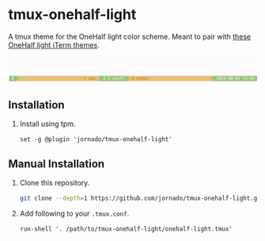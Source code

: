 # tmux-onehalf-light

A tmux theme for the OneHalf light color scheme. Meant to pair with [these OneHalf light iTerm themes](https://iterm2colorschemes.com/).

![Screenshot](https://raw.githubusercontent.com/jornado/tmux-onehalf-light/master/screenshot.png)

## Installation

1. Install using tpm.

    ```tmux
    set -g @plugin 'jornado/tmux-onehalf-light'
    ```

## Manual Installation

1. Clone this repository.

    ```sh
    git clone --depth=1 https://github.com/jornado/tmux-onehalf-light.git
    ```

1. Add following to your `.tmux.conf`.

    ```tmux
    run-shell '. /path/to/tmux-onehalf-light/onehalf-light.tmux'
    ```

